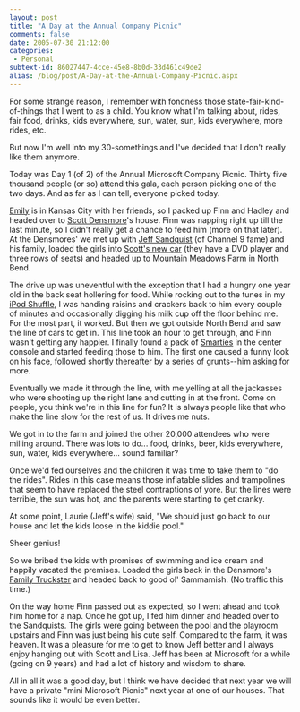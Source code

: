 ```yaml
---
layout: post
title: "A Day at the Annual Company Picnic"
comments: false
date: 2005-07-30 21:12:00
categories:
 - Personal
subtext-id: 86027447-4cce-45e8-8b0d-33d461c49de2
alias: /blog/post/A-Day-at-the-Annual-Company-Picnic.aspx
---
```



For some strange reason, I remember with fondness those state-fair-kind-of-things that I went to as a child. You know what I'm talking about, rides, fair food, drinks, kids everywhere, sun, water, sun, kids everywhere, more rides, etc.

But now I'm well into my 30-somethings and I've decided that I don't really like them anymore.

Today was Day 1 (of 2) of the Annual Microsoft Company Picnic. Thirty five thousand people (or so) attend this gala, each person picking one of the two days. And as far as I can tell, everyone picked today.

[Emily](http://blogs.provost.org/emily) is in Kansas City with her friends, so I packed up Finn and Hadley and headed over to [Scott Densmore](http://blogs.msdn.com/scottdensmore/)'s house. Finn was napping right up till the last minute, so I didn't really get a chance to feed him (more on that later). At the Densmores' we met up with [Jeff Sandquist](http://www.jeffsandquist.com/) (of Channel 9 fame) and his family, loaded the girls into [Scott's new car](http://www.fordvehicles.com/cars/freestyle/?section=CAR) (they have a DVD player and three rows of seats) and headed up to Mountain Meadows Farm in North Bend.

The drive up was uneventful with the exception that I had a hungry one year old in the back seat hollering for food. While rocking out to the tunes in my [iPod Shuffle](http://www.amazon.com/o/ASIN/B0002ZAILY/peterprovosto-20), I was handing raisins and crackers back to him every couple of minutes and occasionally digging his milk cup off the floor behind me. For the most part, it worked. But then we got outside North Bend and saw the line of cars to get in. This line took an hour to get through, and Finn wasn't getting any happier. I finally found a pack of [Smarties](http://www.smarties.com/) in the center console and started feeding those to him. The first one caused a funny look on his face, followed shortly thereafter by a series of grunts--him asking for more.

Eventually we made it through the line, with me yelling at all the jackasses who were shooting up the right lane and cutting in at the front. Come on people, you think we're in this line for fun? It is always people like that who make the line slow for the rest of us. It drives me nuts.

We got in to the farm and joined the other 20,000 attendees who were milling around. There was lots to do... food, drinks, beer, kids everywhere, sun, water, kids everywhere... sound familiar?

Once we'd fed ourselves and the children it was time to take them to "do the rides". Rides in this case means those inflatable slides and trampolines that seem to have replaced the steel contraptions of yore. But the lines were terrible, the sun was hot, and the parents were starting to get cranky.

At some point, Laurie (Jeff's wife) said, "We should just go back to our house and let the kids loose in the kiddie pool."

Sheer genius!

So we bribed the kids with promises of swimming and ice cream and happily vacated the premises. Loaded the girls back in the Densmore's [Family Truckster](http://www.amazon.com/o/ASIN/B00009NHC9/peterprovosto-20) and headed back to good ol' Sammamish. (No traffic this time.)

On the way home Finn passed out as expected, so I went ahead and took him home for a nap. Once he got up, I fed him dinner and headed over to the Sandquists. The girls were going between the pool and the playroom upstairs and Finn was just being his cute self. Compared to the farm, it was heaven. It was a pleasure for me to get to know Jeff better and I always enjoy hanging out with Scott and Lisa. Jeff has been at Microsoft for a while (going on 9 years) and had a lot of history and wisdom to share.

All in all it was a good day, but I think we have decided that next year we will have a private "mini Microsoft Picnic" next year at one of our houses. That sounds like it would be even better.
